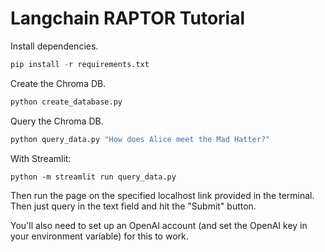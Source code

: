 # Langchain RAPTOR Tutorial

Install dependencies.

```python
pip install -r requirements.txt
```

Create the Chroma DB.

```python
python create_database.py
```

Query the Chroma DB.

```python
python query_data.py "How does Alice meet the Mad Hatter?"
```

With Streamlit: 
```
python -m streamlit run query_data.py 
```
Then run the page on the specified localhost link provided in the terminal. Then just query in the text field and hit the "Submit" button. 

You'll also need to set up an OpenAI account (and set the OpenAI key in your environment variable) for this to work.
